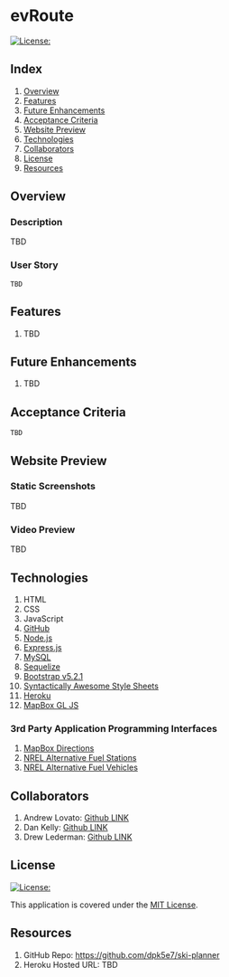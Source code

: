 # evRoute

[![License:](https://img.shields.io/badge/License-MIT-yellow.svg)](https://opensource.org/licenses/MIT)

## Index

1. [Overview](#overview)
2. [Features](#features)
3. [Future Enhancements](#future-enhancements)
4. [Acceptance Criteria](#acceptance-criteria)
5. [Website Preview](#website-preview)
6. [Technologies](#technologies)
7. [Collaborators](#collaborators)
8. [License](#license)
9. [Resources](#resources)

## Overview

### Description

TBD

### User Story

```
TBD
```

## Features

1. TBD

## Future Enhancements

1. TBD

## Acceptance Criteria

```
TBD
```

## Website Preview

### Static Screenshots

TBD

### Video Preview

TBD

## Technologies

1. HTML
2. CSS
3. JavaScript
4. [GitHub](https://www.github.com)
5. [Node.js](https://nodejs.org/)
6. [Express.js](https://expressjs.com/)
7. [MySQL](https://www.mysql.com/)
8. [Sequelize](https://sequelize.org/)
9. [Bootstrap v5.2.1](https://www.getbootstrap.com)
10. [Syntactically Awesome Style Sheets](https://sass-lang.com/)
11. [Heroku](https://www.heroku.com/)
12. [MapBox GL JS](https://docs.mapbox.com/mapbox-gl-js/guides/)

### 3rd Party Application Programming Interfaces

1. [MapBox Directions](https://docs.mapbox.com/api/navigation/directions/)
2. [NREL Alternative Fuel Stations](https://developer.nrel.gov/docs/transportation/alt-fuel-stations-v1/)
3. [NREL Alternative Fuel Vehicles](https://developer.nrel.gov/docs/transportation/vehicles-v1/)

## Collaborators

1. Andrew Lovato: [Github LINK](https://github.com/drewlovato)
2. Dan Kelly: [Github LINK](https://github.com/dpk5e7)
3. Drew Lederman: [Github LINK](https://github.com/TREWSKII)

## License

[![License:](https://img.shields.io/badge/License-MIT-yellow.svg)](https://opensource.org/licenses/MIT)

This application is covered under the [MIT License](https://opensource.org/licenses/MIT).

## Resources

1. GitHub Repo: <https://github.com/dpk5e7/ski-planner>
2. Heroku Hosted URL: TBD
